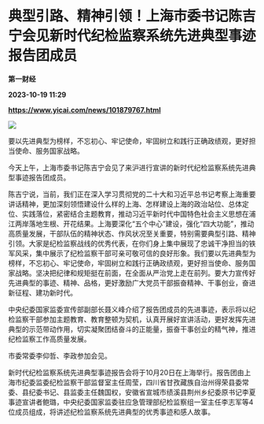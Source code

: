 # 典型引路、精神引领！上海市委书记陈吉宁会见新时代纪检监察系统先进典型事迹报告团成员
**第一财经**

**2023-10-19 11:29**

**https://www.yicai.com/news/101879767.html**

![](https://imgcdn.yicai.com/uppics/slides/2023/10/e745d7aceec4ff03562144479c6973ef.jpg)

要以先进典型为榜样，不忘初心、牢记使命，牢固树立和践行正确政绩观，更好担当使命、服务国家战略。

今天上午，上海市委书记陈吉宁会见了来沪进行宣讲的新时代纪检监察系统先进典型事迹报告团成员。

陈吉宁说，当前，我们正在深入学习贯彻党的二十大和习近平总书记考察上海重要讲话精神，更加深刻领悟建设什么样的上海、怎样建设上海的政治站位、总体定位、实践落位，紧密结合主题教育，推动习近平新时代中国特色社会主义思想在浦江两岸落地生根、开花结果。上海要深化“五个中心”建设，强化“四大功能”，推动高质量发展，干部队伍的精神状态、作风状况至关重要，特别需要典型引路、精神引领。大家是纪检监察战线的优秀代表，在你们身上集中展现了忠诚干净担当的铁军风采，集中展示了纪检监察干部可亲可敬可信的良好形象。我们要以先进典型为榜样，不忘初心、牢记使命，牢固树立和践行正确政绩观，更好担当使命、服务国家战略。坚决把纪律和规矩挺在前面，在全面从严治党上走在前列。要大力宣传好先进典型的事迹、精神、品格，更好激励广大党员干部振奋精神、干事创业，奋进新征程、建功新时代。

中央纪委国家监委宣传部副部长聂义峰介绍了报告团成员的先进事迹，表示将以纪检监察干部参加主题教育、教育整顿为契机，认真开展好宣讲活动，更好发挥先进典型的示范带动作用，切实凝聚团结奋斗的正能量，振奋干事创业的精气神，推进纪检监察工作高质量发展。

市委常委李仰哲、李政参加会见。

新时代纪检监察系统先进典型事迹报告会将于10月20日在上海举行。报告团由上海市纪委监委纪检监察干部监督室主任周莹，四川省甘孜藏族自治州得荣县委常委、县纪委书记、县监委主任魏国权，安徽省宣城市绩溪县荆州乡纪委原书记李夏事迹宣讲者鲍璐，中央纪委国家监委驻应急管理部纪检监察组一室主任李志军等4位成员组成，将讲述纪检监察系统先进典型的优秀事迹和感人故事。